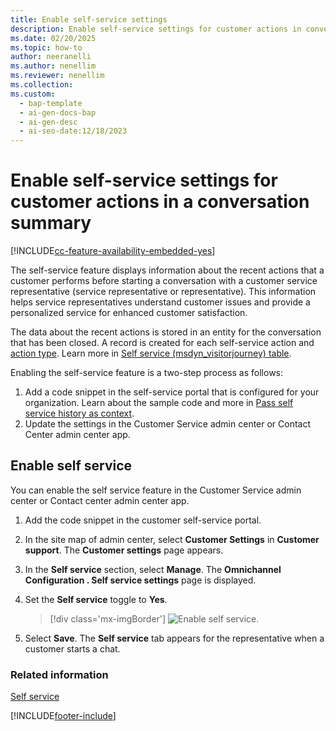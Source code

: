 ```yaml
---
title: Enable self-service settings
description: Enable self-service settings for customer actions in conversations to help agents understand customer issues and provide personalized service.
ms.date: 02/20/2025
ms.topic: how-to
author: neeranelli
ms.author: nenellim
ms.reviewer: nenellim
ms.collection:
ms.custom:
  - bap-template
  - ai-gen-docs-bap
  - ai-gen-desc
  - ai-seo-date:12/18/2023
---
```


# Enable self-service settings for customer actions in a conversation summary

[!INCLUDE[cc-feature-availability-embedded-yes](../../includes/cc-feature-availability.md)]

The self-service feature displays information about the recent actions that a customer performs before starting a conversation with a customer service representative (service representative or representative). This information helps service representatives understand customer issues and provide a personalized service for enhanced customer satisfaction.

The data about the recent actions is stored in an entity for the conversation that has been closed. A record is created for each self-service action and [action type](../use/oc-customer-summary.md#view-self-service). Learn more in [Self service (msdyn_visitorjourney) table](../../developer/reference/entities/msdyn_visitorjourney.md).

Enabling the self-service feature is a two-step process as follows:
1. Add a code snippet in the self-service portal that is configured for your organization. Learn about the sample code and more in [Pass self service history as context](../develop/reference/methods/setContextProvider.md#pass-customers-self-service-as-context).
2. Update the settings in the Customer Service admin center or Contact Center admin center app.

## Enable self service

You can enable the self service feature in the Customer Service admin center or Contact center admin center app.

1. Add the code snippet in the customer self-service portal.

1. In the site map of admin center, select **Customer Settings** in **Customer support**. The **Customer settings** page appears.

1. In the **Self service** section, select **Manage**. The **Omnichannel Configuration . Self service settings** page is displayed.      

1. Set the **Self service** toggle to **Yes**.

   > [!div class='mx-imgBorder']
   > ![Enable self service.](../media/enable-self-service.png "Enable self service")
 
1. Select **Save**. The **Self service** tab appears for the representative when a customer starts a chat.

### Related information

[Self service](../use/oc-customer-summary.md#view-self-service)


[!INCLUDE[footer-include](../../includes/footer-banner.md)]
